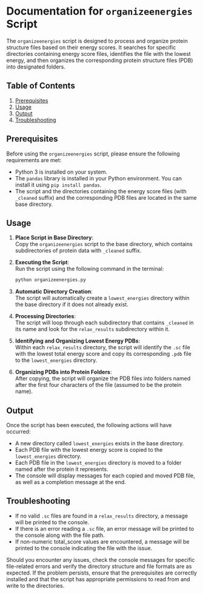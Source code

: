 # Documentation for `organizeenergies` Script

The `organizeenergies` script is designed to process and organize protein structure files based on their energy scores. It searches for specific directories containing energy score files, identifies the file with the lowest energy, and then organizes the corresponding protein structure files (PDB) into designated folders.

## Table of Contents
1. [Prerequisites](#prerequisites)
2. [Usage](#usage)
3. [Output](#output)
4. [Troubleshooting](#troubleshooting)

## Prerequisites

Before using the `organizeenergies` script, please ensure the following requirements are met:

- Python 3 is installed on your system.
- The `pandas` library is installed in your Python environment. You can install it using `pip install pandas`.
- The script and the directories containing the energy score files (with `_cleaned` suffix) and the corresponding PDB files are located in the same base directory.

## Usage

1. **Place Script in Base Directory**:  
   Copy the `organizeenergies` script to the base directory, which contains subdirectories of protein data with `_cleaned` suffix.

2. **Executing the Script**:  
   Run the script using the following command in the terminal:

   ```bash
   python organizeenergies.py
   ```

3. **Automatic Directory Creation**:  
   The script will automatically create a `lowest_energies` directory within the base directory if it does not already exist.

4. **Processing Directories**:  
   The script will loop through each subdirectory that contains `_cleaned` in its name and look for the `relax_results` subdirectory within it.

5. **Identifying and Organizing Lowest Energy PDBs**:  
   Within each `relax_results` directory, the script will identify the `.sc` file with the lowest total energy score and copy its corresponding `.pdb` file to the `lowest_energies` directory.

6. **Organizing PDBs into Protein Folders**:  
   After copying, the script will organize the PDB files into folders named after the first four characters of the file (assumed to be the protein name).

## Output

Once the script has been executed, the following actions will have occurred:

- A new directory called `lowest_energies` exists in the base directory.
- Each PDB file with the lowest energy score is copied to the `lowest_energies` directory.
- Each PDB file in the `lowest_energies` directory is moved to a folder named after the protein it represents.
- The console will display messages for each copied and moved PDB file, as well as a completion message at the end.

## Troubleshooting

- If no valid `.sc` files are found in a `relax_results` directory, a message will be printed to the console.
- If there is an error reading a `.sc` file, an error message will be printed to the console along with the file path.
- If non-numeric total_score values are encountered, a message will be printed to the console indicating the file with the issue.

Should you encounter any issues, check the console messages for specific file-related errors and verify the directory structure and file formats are as expected. If the problem persists, ensure that the prerequisites are correctly installed and that the script has appropriate permissions to read from and write to the directories.